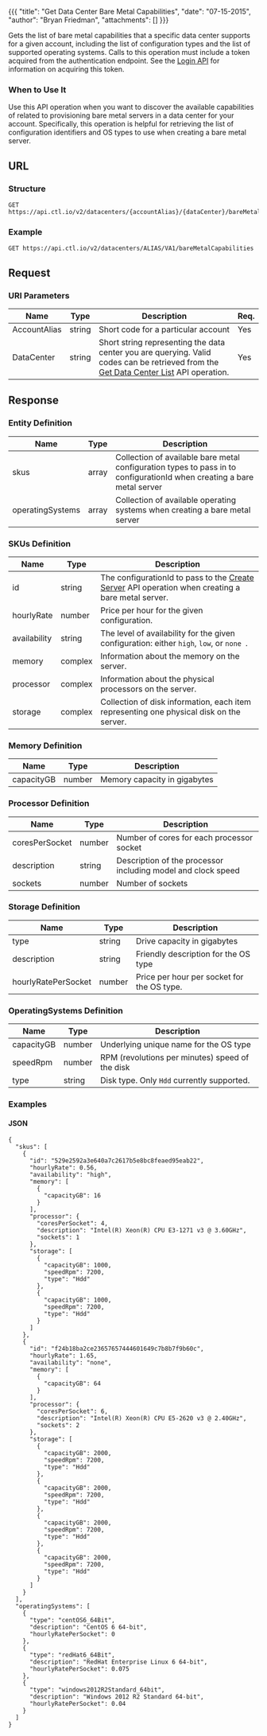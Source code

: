 {{{
  "title": "Get Data Center Bare Metal Capabilities",
  "date": "07-15-2015",
  "author": "Bryan Friedman",
  "attachments": []
}}}

Gets the list of bare metal capabilities that a specific data center supports for a given account, including the list of configuration types and the list of supported operating systems. Calls to this operation must include a token acquired from the authentication endpoint. See the [Login API](../Authentication/login.md) for information on acquiring this token.

### When to Use It

Use this API operation when you want to discover the available capabilities of related to provisioning bare metal servers in a data center for your account. Specifically, this operation is helpful for retrieving the list of configuration identifiers and OS types to use when creating a bare metal server.

## URL

### Structure

    GET https://api.ctl.io/v2/datacenters/{accountAlias}/{dataCenter}/bareMetalCapabilities

### Example

    GET https://api.ctl.io/v2/datacenters/ALIAS/VA1/bareMetalCapabilities

## Request

### URI Parameters

| Name | Type | Description | Req. |
| --- | --- | --- | --- |
| AccountAlias | string | Short code for a particular account | Yes |
| DataCenter | string | Short string representing the data center you are querying. Valid codes can be retrieved from the [Get Data Center List](get-data-center.md) API operation. | Yes |

## Response

### Entity Definition

| Name | Type | Description |
| --- | --- | --- |
| skus | array | Collection of available bare metal configuration types to pass in to configurationId when creating a bare metal server |
| operatingSystems | array | Collection of available operating systems when creating a bare metal server |

### SKUs Definition

| Name | Type | Description |
| --- | --- | --- |
| id | string | The configurationId to pass to the [Create Server](../Servers/create-server.md) API operation when creating a bare metal server. |
| hourlyRate | number | Price per hour for the given configuration. |
| availability | string | The level of availability for the given configuration: either `high`, `low`, or `none `. |
| memory | complex | Information about the memory on the server. |
| processor | complex | Information about the physical processors on the server. |
| storage | complex | Collection of disk information, each item representing one physical disk on the server. |

### Memory Definition
| Name | Type | Description |
| --- | --- | --- |
| capacityGB | number | Memory capacity in gigabytes |

### Processor Definition
| Name | Type | Description |
| --- | --- | --- |
| coresPerSocket | number | Number of cores for each processor socket |
| description | string | Description of the processor including model and clock speed |
| sockets | number | Number of sockets |

### Storage Definition
| Name | Type | Description |
| --- | --- | --- |
| type | string | Drive capacity in gigabytes |
| description | string | Friendly description for the OS type |
| hourlyRatePerSocket | number | Price per hour per socket for the OS type.  |

### OperatingSystems Definition

| Name | Type | Description |
| --- | --- | --- |
| capacityGB | number | Underlying unique name for the OS type |
| speedRpm | number | RPM (revolutions per minutes) speed of the disk |
| type | string | Disk type. Only `Hdd` currently supported. |

### Examples

#### JSON

    {
      "skus": [
        {
          "id": "529e2592a3e640a7c2617b5e8bc8feaed95eab22",
          "hourlyRate": 0.56,
          "availability": "high",
          "memory": [
            {
              "capacityGB": 16
            }
          ],
          "processor": {
            "coresPerSocket": 4,
            "description": "Intel(R) Xeon(R) CPU E3-1271 v3 @ 3.60GHz",
            "sockets": 1
          },
          "storage": [
            {
              "capacityGB": 1000,
              "speedRpm": 7200,
              "type": "Hdd"
            },
            {
              "capacityGB": 1000,
              "speedRpm": 7200,
              "type": "Hdd"
            }
          ]
        },
        {
          "id": "f24b18ba2ce23657657444601649c7b8b7f9b60c",
          "hourlyRate": 1.65,
          "availability": "none",
          "memory": [
            {
              "capacityGB": 64
            }
          ],
          "processor": {
            "coresPerSocket": 6,
            "description": "Intel(R) Xeon(R) CPU E5-2620 v3 @ 2.40GHz",
            "sockets": 2
          },
          "storage": [
            {
              "capacityGB": 2000,
              "speedRpm": 7200,
              "type": "Hdd"
            },
            {
              "capacityGB": 2000,
              "speedRpm": 7200,
              "type": "Hdd"
            },
            {
              "capacityGB": 2000,
              "speedRpm": 7200,
              "type": "Hdd"
            },
            {
              "capacityGB": 2000,
              "speedRpm": 7200,
              "type": "Hdd"
            }
          ]
        }
      ],
      "operatingSystems": [
        {
          "type": "centOS6_64Bit",
          "description": "CentOS 6 64-bit",
          "hourlyRatePerSocket": 0
        },
        {
          "type": "redHat6_64Bit",
          "description": "RedHat Enterprise Linux 6 64-bit",
          "hourlyRatePerSocket": 0.075
        },
        {
          "type": "windows2012R2Standard_64bit",
          "description": "Windows 2012 R2 Standard 64-bit",
          "hourlyRatePerSocket": 0.04
        }
      ]
    }
